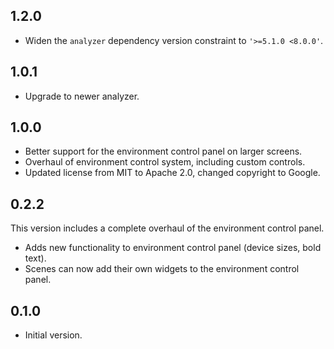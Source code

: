 ## 1.2.0

- Widen the `analyzer` dependency version constraint to `'>=5.1.0 <8.0.0'`.

## 1.0.1

- Upgrade to newer analyzer.

## 1.0.0

- Better support for the environment control panel on larger screens.
- Overhaul of environment control system, including custom controls.
- Updated license from MIT to Apache 2.0, changed copyright to Google.

## 0.2.2

This version includes a complete overhaul of the environment control panel.

- Adds new functionality to environment control panel (device sizes, bold text).
- Scenes can now add their own widgets to the environment control panel.

## 0.1.0

- Initial version.
